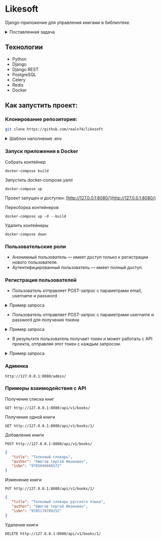 # Likesoft

Django-приложение для управления книгами в библиотеке.

<details> 
<summary> Поставленная задача </summary>

**Часть 1: Разработка Django-приложения**

1. Создайте Django-приложение для управления книгами в библиотеке. Каждая книга должна иметь следующие атрибуты:
    - Название
    - Автор
    - Год издания
    - ISBN
2. Реализуйте REST API для управления книгами. API должно предоставлять эндпоинты для:
    - Получения списка всех книг.
    - Получения информации о конкретной книге.
    - Создания новой книги.
    - Обновления информации о книге.
    - Удаления книги.

---

**Часть 2: Работа с базой данных и Celery**

1. Используя Django ORM, создайте модель для хранения информации о пользователях приложения. Модель должна содержать следующие поля:
    - Имя пользователя
    - Электронная почта
    - Дата регистрации (автоматически заполняется при создании пользователя)
2. Используя Celery, реализуйте асинхронную задачу, которая отправляет приветственное электронное письмо пользователю при его регистрации.
3. Обновите API для работы с пользователями, добавив эндпоинт для регистрации нового пользователя. При создании нового пользователя, задача Celery должна запускаться асинхронно для отправки приветственного письма.

---

**Часть 3: Работа с Git и системой контроля версий**

1. Создайте отдельную ветку для разработки новой функциональности в вашем репозитории Git. Назовите ветку, например, `feature/book-management`.
2. Внесите несколько изменений в код, связанных с API для управления книгами. Коммиты должны быть информативными и содержательными.
3. Используя механизм ветвления в Git, создайте отдельную ветку для исправления ошибки в коде вашего приложения. Назовите ветку, например, `bugfix/registration`.
4. Создайте Pull Request (или Merge Request) для слияния веток обратно в основную ветку вашего проекта. Убедитесь, что код проходит проверку тестов и успешно ревью.

---

**Часть 4: Работа с Docker и Redis**

1. Создайте Dockerfile для вашего Django-приложения. Включите все необходимые зависимости.
2. Создайте файл docker-compose.yml, чтобы ваше приложение могло успешно запускаться в контейнере. Включите в файл сервис для вашей базы данных MySQL и для Redis (используемого Celery в качестве брокера).
3. Убедитесь, что приложение в контейнере успешно подключается к MySQL и Redis.

---

**Часть 5: Docker**

1. Разверните ваше Django-приложение в контейнерах Docker.
2. Создайте Dockerfile для вашего Django-приложения. Учтите все необходимые зависимости, включая установку пакетов из файла зависимостей (requirements.txt).
3. Создайте файл docker-compose.yml для контейнеризации вашего приложения. Определите сервисы для Django-приложения, базы данных MySQL и брокера сообщений Celery (Redis).
4. Убедитесь, что ваше приложение в контейнере успешно подключается к базе данных MySQL и Celery внутри их собственных контейнеров.
5. Добавьте команды в docker-compose.yml для инициализации базы данных и применения миграций Django при первом запуске.
6. Предоставьте в README инструкции по сборке и запуску контейнеров. Укажите, как пользователь может взаимодействовать с вашим Django-приложением, находящимся в контейнере.

---

**Примечание:**
Удостоверьтесь, что ваши контейнеры настроены таким образом, чтобы приложение успешно работало в среде Docker.

**Критерии оценки:**

- Корректность и полнота реализации каждого шага задания.
- Чистота и структурированность кода.
- Использование Django-паттернов и лучших практик.
- Наличие комментариев в коде, где это необходимо.
- Успешное выполнение всех шагов задания, включая работу с Git, Docker и Celery.

**Важно:**
Пришлите решение задания в виде ссылки на репозиторий (например, на GitHub). Убедитесь, что ваш репозиторий содержит README файл с инструкциями по запуску приложения и любыми другими необходимыми деталями
</details>

## Технологии

- Python
- Django
- Django REST
- PostgreSQL
- Celery
- Redis
- Docker

## Как запустить проект:

### Клонирование репозитория:
```sh
git clone https://github.com/realn74/likesoft
```
<details> <summary> Шаблон наполнения .env </summary>

```
SECRET_KEY = 'django-insecure-eick6n9ug90djm0ytune0ytmy6j6-n3c$r+l4%z(6cxzi7r^#'

Подключение к postgresql:

DB_ENGINE=django.db.backends.postgresql
POSTGRES_DB='postgres'
POSTGRES_USER='postgres'
POSTGRES_PASSWORD='postgres'
DB_HOST='db'
DB_PORT='5432'

Подключение к почтовому серверу для отправки писем при регистрации:

EMAIL_HOST = 'smtp.gmail.com'
EMAIL_PORT = '435'
EMAIL_USE_TLS = True
EMAIL_HOST_USER = 'true23@gmail.com'
EMAIL_HOST_PASSWORD = '111111111111111111'
EMAIL_SERVER = EMAIL_HOST_USER
DEFAULT_FROM_EMAIL = EMAIL_HOST_USER
EMAIL_ADMIN = ['true23@gmail.com']

```
</details>

### Запуск приложения в Docker
Собрать контейнер
```
docker-compose build
```
Запустить docker-compose.yaml
```
docker-compose up
```

Проект запущен и доступен: [http://127.0.0.1:8080/](http://127.0.0.1:8080/)

Пересборка контейнеров
```
docker-compose up -d --build
```
Удалить контейнеры
```
docker-compose down
```

### Пользовательские роли
 - Анонимный пользователь — имеет доступ только к регистрации нового пользователя.
 - Аутентифицированный пользователь — имеет полный доступ.

### Регистрация пользователей
 - Пользователь отправляет POST-запрос с параметрами email, username и password
<details> <summary> Пример запроса </summary>

```http request
   POST http://127.0.0.1:8080/auth/signup/
```

 ```json
{
    "username": "admin",
    "password": "962937",
    "email": "fdh@fos.ter"
}
```
</details>

 
 - Пользователь отправляет POST-запрос с параметрами username и password для получения токена
<details> <summary> Пример запроса </summary>

```http request
   POST http://127.0.0.1:8080/api/api-token-auth/
```

 ```json
{
    "username": "admin",
    "password": "962937"
}
```
Пример ответа

```
{
    "token": "c90db0154b64fd3478e9a9fb1d156999ce9bf320"
}
```

</details>

 - В результате пользователь получает токен и может работать с API проекта, отправляя этот токен с каждым запросом.


<details> <summary> Пример запроса </summary>

```http request
   POST http://127.0.0.1:8080/api/v1/books/
```

 ```json
{
    "title": "Толковый словарь",
    "author": "Ожегов Сергей Иванович",
    "isbn": "9785946666572"
}
```
 </details>

### Админка

  ```
  http://127.0.0.1:8080/admin/
  ```

### Примеры взаимодействия с API


Получение списка книг

  ```
  GET http://127.0.0.1:8080/api/v1/books/
  ```
Получение одной книги

  ```
  GET http://127.0.0.1:8080/api/v1/books/1/
  ```
Добавление книги 

  ```
  POST http://127.0.0.1:8080/api/v1/books/
  ```

 ```json
{
    "title": "Толковый словарь",
    "author": "Ожегов Сергей Иванович",
    "isbn": "9785946666572"
}
```

Изменение книги 

  ```
  PUT http://127.0.0.1:8080/api/v1/books/1/
  ```

 ```json
{
    "title": "Толковый словарь русского языка",
    "author": "Ожегов Сергей Иванович",
    "isbn": "9785170789252"
}
```

Удаление книги

  ```
  DELETE http://127.0.0.1:8080/api/v1/books/1/
  ```
